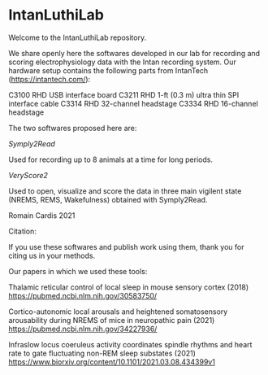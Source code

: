 # IntanLuthiLab

Welcome to the IntanLuthiLab repository.

We share openly here the softwares developed in our lab for recording and scoring electrophysiology data with the Intan recording system. Our hardware setup contains the following parts from IntanTech (https://intantech.com/):

C3100 RHD USB interface board
C3211 RHD 1-ft (0.3 m) ultra thin SPI interface cable
C3314 RHD 32-channel headstage
C3334 RHD 16-channel headstage

The two softwares proposed here are:

_Symply2Read_

Used for recording up to 8 animals at a time for long periods.

_VeryScore2_

Used to open, visualize and score the data in three main vigilent state (NREMS, REMS, Wakefulness) obtained with Symply2Read.

Romain Cardis 2021

Citation:

If you use these softwares and publish work using them, thank you for citing us in your methods.

Our papers in which we used these tools:

Thalamic reticular control of local sleep in mouse sensory cortex (2018)
https://pubmed.ncbi.nlm.nih.gov/30583750/

Cortico-autonomic local arousals and heightened somatosensory arousability during NREMS of mice in neuropathic pain (2021)
https://pubmed.ncbi.nlm.nih.gov/34227936/

Infraslow locus coeruleus activity coordinates spindle rhythms and heart rate to gate fluctuating non-REM sleep substates (2021)
https://www.biorxiv.org/content/10.1101/2021.03.08.434399v1

